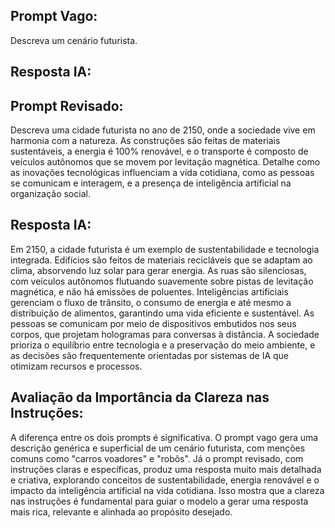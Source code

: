 ## Prompt Vago:

Descreva um cenário futurista.

## Resposta IA:

## Prompt Revisado:

Descreva uma cidade futurista no ano de 2150, onde a sociedade vive em harmonia com a natureza. As construções são feitas de materiais sustentáveis, a energia é 100% renovável, e o transporte é composto de veículos autônomos que se movem por levitação magnética. Detalhe como as inovações tecnológicas influenciam a vida cotidiana, como as pessoas se comunicam e interagem, e a presença de inteligência artificial na organização social.

## Resposta IA:

Em 2150, a cidade futurista é um exemplo de sustentabilidade e tecnologia integrada. Edifícios são feitos de materiais recicláveis que se adaptam ao clima, absorvendo luz solar para gerar energia. As ruas são silenciosas, com veículos autônomos flutuando suavemente sobre pistas de levitação magnética, e não há emissões de poluentes. Inteligências artificiais gerenciam o fluxo de trânsito, o consumo de energia e até mesmo a distribuição de alimentos, garantindo uma vida eficiente e sustentável. As pessoas se comunicam por meio de dispositivos embutidos nos seus corpos, que projetam hologramas para conversas à distância. A sociedade prioriza o equilíbrio entre tecnologia e a preservação do meio ambiente, e as decisões são frequentemente orientadas por sistemas de IA que otimizam recursos e processos.

## Avaliação da Importância da Clareza nas Instruções:

A diferença entre os dois prompts é significativa. O prompt vago gera uma descrição genérica e superficial de um cenário futurista, com menções comuns como "carros voadores" e "robôs". Já o prompt revisado, com instruções claras e específicas, produz uma resposta muito mais detalhada e criativa, explorando conceitos de sustentabilidade, energia renovável e o impacto da inteligência artificial na vida cotidiana. Isso mostra que a clareza nas instruções é fundamental para guiar o modelo a gerar uma resposta mais rica, relevante e alinhada ao propósito desejado.